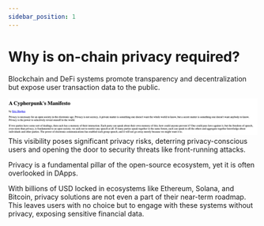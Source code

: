 ```yaml
---
sidebar_position: 1
---
```


# Why is on-chain privacy required?

Blockchain and DeFi systems promote transparency and decentralization but expose user transaction data to the public. 

![A Cypherpunk's Manifesto by Eric Hughes in 9th March 1993](image.png)
This visibility poses significant privacy risks, deterring privacy-conscious users and opening the door to security threats like front-running attacks.

Privacy is a fundamental pillar of the open-source ecosystem, yet it is often overlooked in DApps. 

With billions of USD locked in ecosystems like Ethereum, Solana, and Bitcoin, privacy solutions are not even a part of their near-term roadmap. This leaves users with no choice but to engage with these systems without privacy, exposing sensitive financial data.



